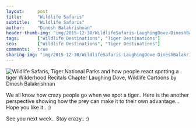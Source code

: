 ```yaml
---
layout:     post
title:      "Wildlife Safaris"
subtitle:   "Wildlife Safaris"
author:     "Dinesh Balakrishnan"
header-thumb-img: "img/2015-12-30/WildlifeSafaris-LaughingDove-DineshBalakrishnan-thumb.jpg"
tags:       ["Wildlife Destinations", "Tiger Destinations"]
seo: 		["Wildlife Destinations", "Tiger Destinations"]
comments:   true
sharing-img: "img/2015-12-30/WildlifeSafaris-LaughingDove-DineshBalakrishnan.jpg"
---
```



<img src="{{ site.baseurl }}/img/2015-12-30/WildlifeSafaris-LaughingDove-DineshBalakrishnan.jpg" alt="Wildlife Safaris, Tiger National Parks and how people react spotting a tiger Wilderhood Recitals Chapter Laughing Dove, Wildlife Cartoons by Dinesh Balakrishnan">

<p>
We all know how crazy people go when we spot a tiger.. Here is the another perspective showing how the prey can make it to their own advantage... Hope you like it.. :)
</p>

<p>
See you next week.. Stay crazy.. :)
</p>